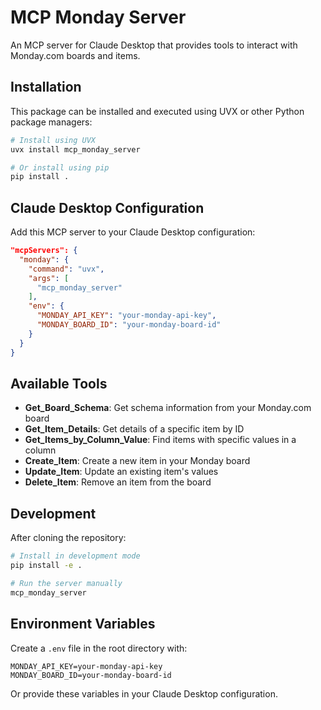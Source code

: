 # MCP Monday Server

An MCP server for Claude Desktop that provides tools to interact with Monday.com boards and items.

## Installation

This package can be installed and executed using UVX or other Python package managers:

```bash
# Install using UVX
uvx install mcp_monday_server

# Or install using pip
pip install .
```

## Claude Desktop Configuration

Add this MCP server to your Claude Desktop configuration:

```json
"mcpServers": {
  "monday": {
    "command": "uvx",
    "args": [
      "mcp_monday_server"
    ],
    "env": {
      "MONDAY_API_KEY": "your-monday-api-key",
      "MONDAY_BOARD_ID": "your-monday-board-id" 
    }
  }
}
```

## Available Tools

- **Get_Board_Schema**: Get schema information from your Monday.com board
- **Get_Item_Details**: Get details of a specific item by ID
- **Get_Items_by_Column_Value**: Find items with specific values in a column
- **Create_Item**: Create a new item in your Monday board
- **Update_Item**: Update an existing item's values
- **Delete_Item**: Remove an item from the board

## Development

After cloning the repository:

```bash
# Install in development mode
pip install -e .

# Run the server manually
mcp_monday_server
```

## Environment Variables

Create a `.env` file in the root directory with:

```
MONDAY_API_KEY=your-monday-api-key
MONDAY_BOARD_ID=your-monday-board-id
```

Or provide these variables in your Claude Desktop configuration.
